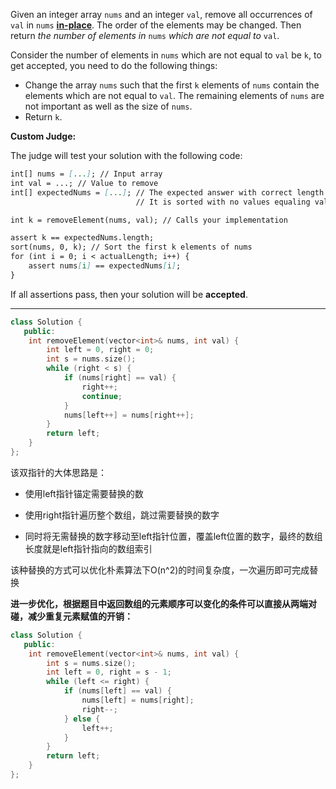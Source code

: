 Given an integer array `nums` and an integer `val`, remove all occurrences of `val` in `nums` [**in-place**](https://en.wikipedia.org/wiki/In-place_algorithm). The order of the elements may be changed. Then return *the number of elements in* `nums` *which are not equal to* `val`.

Consider the number of elements in `nums` which are not equal to `val` be `k`, to get accepted, you need to do the following things:

- Change the array `nums` such that the first `k` elements of `nums` contain the elements which are not equal to `val`. The remaining elements of `nums` are not important as well as the size of `nums`.
- Return `k`.

**Custom Judge:**

The judge will test your solution with the following code:

```markdown
int[] nums = [...]; // Input array
int val = ...; // Value to remove
int[] expectedNums = [...]; // The expected answer with correct length.
                            // It is sorted with no values equaling val.

int k = removeElement(nums, val); // Calls your implementation

assert k == expectedNums.length;
sort(nums, 0, k); // Sort the first k elements of nums
for (int i = 0; i < actualLength; i++) {
    assert nums[i] == expectedNums[i];
}
```

If all assertions pass, then your solution will be **accepted**.

---

```cpp
class Solution {
   public:
    int removeElement(vector<int>& nums, int val) {
        int left = 0, right = 0;
        int s = nums.size();
        while (right < s) {
            if (nums[right] == val) {
                right++;
                continue;
            }
            nums[left++] = nums[right++];
        }
        return left;
    }
};
```

该双指针的大体思路是：

- 使用left指针锚定需要替换的数

- 使用right指针遍历整个数组，跳过需要替换的数字
- 同时将无需替换的数字移动至left指针位置，覆盖left位置的数字，最终的数组长度就是left指针指向的数组索引

该种替换的方式可以优化朴素算法下O(n^2)的时间复杂度，一次遍历即可完成替换

**进一步优化，根据题目中返回数组的元素顺序可以变化的条件可以直接从两端对碰，减少重复元素赋值的开销：**

```cpp
class Solution {
   public:
    int removeElement(vector<int>& nums, int val) {
        int s = nums.size();
        int left = 0, right = s - 1;
        while (left <= right) {
            if (nums[left] == val) {
                nums[left] = nums[right];
                right--;
            } else {
                left++;
            }
        }
        return left;
    }
};
```

